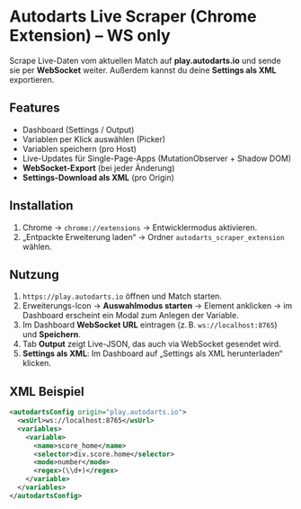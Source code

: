 
# Autodarts Live Scraper (Chrome Extension) – WS only

Scrape Live-Daten vom aktuellen Match auf **play.autodarts.io** und sende sie per **WebSocket** weiter.
Außerdem kannst du deine **Settings als XML** exportieren.

## Features
- Dashboard (Settings / Output)
- Variablen per Klick auswählen (Picker)
- Variablen speichern (pro Host)
- Live-Updates für Single-Page-Apps (MutationObserver + Shadow DOM)
- **WebSocket-Export** (bei jeder Änderung)
- **Settings-Download als XML** (pro Origin)

## Installation
1. Chrome → `chrome://extensions` → Entwicklermodus aktivieren.
2. „Entpackte Erweiterung laden“ → Ordner `autodarts_scraper_extension` wählen.

## Nutzung
1. `https://play.autodarts.io` öffnen und Match starten.
2. Erweiterungs-Icon → **Auswahlmodus starten** → Element anklicken → im Dashboard erscheint ein Modal zum Anlegen der Variable.
3. Im Dashboard **WebSocket URL** eintragen (z. B. `ws://localhost:8765`) und **Speichern**.
4. Tab **Output** zeigt Live-JSON, das auch via WebSocket gesendet wird.
5. **Settings als XML**: Im Dashboard auf „Settings als XML herunterladen“ klicken.

## XML Beispiel
```xml
<autodartsConfig origin="play.autodarts.io">
  <wsUrl>ws://localhost:8765</wsUrl>
  <variables>
    <variable>
      <name>score_home</name>
      <selector>div.score.home</selector>
      <mode>number</mode>
      <regex>(\\d+)</regex>
    </variable>
  </variables>
</autodartsConfig>
```
